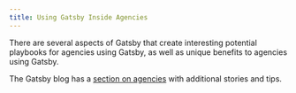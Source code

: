 ```yaml
---
title: Using Gatsby Inside Agencies
---
```


There are several aspects of Gatsby that create interesting potential playbooks for agencies using Gatsby, as well as unique benefits to agencies using Gatsby.

<GuideList slug={props.slug} />

The Gatsby blog has a [section on agencies](/blog/tags/agencies/) with additional stories and tips.